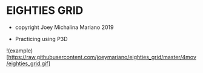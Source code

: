 # EIGHTIES GRID

* copyright Joey Michalina Mariano 2019

* Practicing using P3D

!(example)[https://raw.githubusercontent.com/joeymariano/eighties_grid/master/4mov/eighties_grid.gif]
